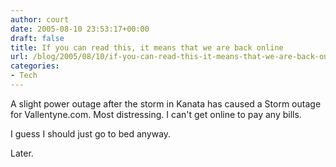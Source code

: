 ```yaml
---
author: court
date: 2005-08-10 23:53:17+00:00
draft: false
title: If you can read this, it means that we are back online
url: /blog/2005/08/10/if-you-can-read-this-it-means-that-we-are-back-online/
categories:
- Tech
---
```


A slight power outage after the storm in Kanata has caused a Storm outage for Vallentyne.com.  Most distressing.  I can't get online to pay any bills.

I guess I should just go to bed anyway.

Later.
